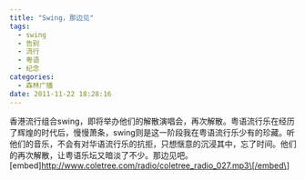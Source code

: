 ```yaml
---
title: "Swing，那边见"
tags:
  - swing
  - 告别
  - 流行
  - 粤语
  - 纪念
categories:
  - 森林广播
date: 2011-11-22 18:28:16
---
```


香港流行组合swing，即将举办他们的解散演唱会，再次解散。粤语流行乐在经历了辉煌的时代后，慢慢萧条，swing则是这一阶段我在粤语流行乐少有的珍藏。听他们的音乐，不会有对华语流行乐的抗拒，只想惬意的沉浸其中，忘了时间。他们的再次解散，让粤语乐坛又暗淡了不少。那边见吧。   \[embed\]http://www.coletree.com/radio/coletree_radio_027.mp3\[/embed\]